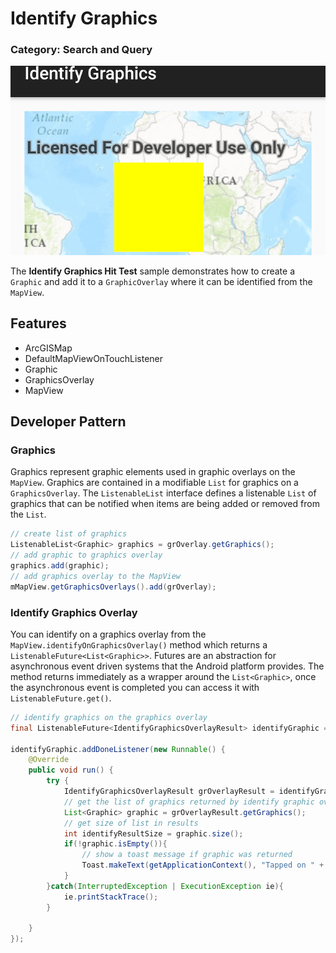 # Identify Graphics
### Category: Search and Query

![Identify Graphic Hit Test App](identify-graphics-hittest.png)

The **Identify Graphics Hit Test** sample demonstrates how to create a `Graphic` and add it to a `GraphicOverlay` where it can be identified from the `MapView`.

## Features
* ArcGISMap
* DefaultMapViewOnTouchListener
* Graphic
* GraphicsOverlay
* MapView

## Developer Pattern
### Graphics
Graphics represent graphic elements used in graphic overlays on the `MapView`. Graphics are contained in a modifiable `List` for graphics on a `GraphicsOverlay`.  The `ListenableList` interface defines a listenable `List` of graphics that can be notified when items are being added or removed from the `List`.

```java
// create list of graphics
ListenableList<Graphic> graphics = grOverlay.getGraphics();
// add graphic to graphics overlay
graphics.add(graphic);
// add graphics overlay to the MapView
mMapView.getGraphicsOverlays().add(grOverlay);
```

### Identify Graphics Overlay
You can identify on a graphics overlay from the `MapView.identifyOnGraphicsOverlay()` method which returns a `ListenableFuture<List<Graphic>>`.  Futures are an abstraction for asynchronous event driven systems that the Android platform provides.  The method returns immediately as a wrapper around the `List<Graphic>`, once the asynchronous event is completed you can access it with `ListenableFuture.get()`.

```java
// identify graphics on the graphics overlay
final ListenableFuture<IdentifyGraphicsOverlayResult> identifyGraphic = mMapView.identifyGraphicsOverlayAsync(grOverlay, screenPoint, 10.0, false, 2);

identifyGraphic.addDoneListener(new Runnable() {
    @Override
    public void run() {
        try {
            IdentifyGraphicsOverlayResult grOverlayResult = identifyGraphic.get();
            // get the list of graphics returned by identify graphic overlay
            List<Graphic> graphic = grOverlayResult.getGraphics();
            // get size of list in results
            int identifyResultSize = graphic.size();
            if(!graphic.isEmpty()){
                // show a toast message if graphic was returned
                Toast.makeText(getApplicationContext(), "Tapped on " + identifyResultSize + " Graphic", Toast.LENGTH_SHORT).show();
            }
        }catch(InterruptedException | ExecutionException ie){
            ie.printStackTrace();
        }

    }
});
```
